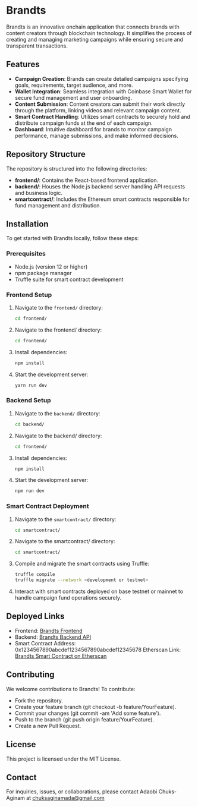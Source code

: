 # Brandts

Brandts is an innovative onchain application that connects brands with content creators through blockchain technology. It simplifies the process of creating and managing marketing campaigns while ensuring secure and transparent transactions.

## Features

- **Campaign Creation**: Brands can create detailed campaigns specifying goals, requirements, target audience, and more.
- **Wallet Integration**: Seamless integration with Coinbase Smart Wallet for secure fund management and user onboarding.
- **Content Submission**: Content creators can submit their work directly through the platform, linking videos and relevant campaign content.
- **Smart Contract Handling**: Utilizes smart contracts to securely hold and distribute campaign funds at the end of each campaign.
- **Dashboard**: Intuitive dashboard for brands to monitor campaign performance, manage submissions, and make informed decisions.

## Repository Structure

The repository is structured into the following directories:

- **frontend/**: Contains the React-based frontend application.
- **backend/**: Houses the Node.js backend server handling API requests and business logic.
- **smartcontract/**: Includes the Ethereum smart contracts responsible for fund management and distribution.

## Installation

To get started with Brandts locally, follow these steps:

### Prerequisites

- Node.js (version 12 or higher)
- npm package manager
- Truffle suite for smart contract development

### Frontend Setup

1. Navigate to the `frontend/` directory:
   ```bash
   cd frontend/
   ```
2. Navigate to the frontend/ directory:
    ```bash
    cd frontend/
    ```
3. Install dependencies:
    ```bash
    npm install
    ```
4. Start the development server:
    ```bash
    yarn run dev
    ```
### Backend Setup

1. Navigate to the `backend/` directory:
   ```bash
   cd backend/
   ```
2. Navigate to the backend/ directory:
    ```bash
    cd frontend/
    ```
3. Install dependencies:
    ```bash
    npm install
    ```
4. Start the development server:
    ```bash
    npm run dev
    ```
### Smart Contract Deployment
1. Navigate to the `smartcontract/` directory:
   ```bash
   cd smartcontract/
   ```
2. Navigate to the smartcontract/ directory:
    ```bash
    cd smartcontract/
    ```
3. Compile and migrate the smart contracts using Truffle:
    ```bash
    truffle compile
    truffle migrate --network <development or testnet>
    ```
4. Interact with smart contracts deployed on base testnet or mainnet to handle campaign fund operations securely.

## Deployed Links
- Frontend: [Brandts Frontend](https://brandts.vercel.app/)
- Backend: [Brandts Backend API](https://brandts-backend.vercel.app/api/v1)
- Smart Contract Address: 0x1234567890abcdef1234567890abcdef12345678
Etherscan Link: [Brandts Smart Contract on Etherscan](https://sepolia.basescan.org/address/0x5F27CC10D7fD2a05294BB4ee4d05973f012fe99D#writeContract)

## Contributing
We welcome contributions to Brandts! To contribute:

- Fork the repository.
- Create your feature branch (git checkout -b feature/YourFeature).
- Commit your changes (git commit -am 'Add some feature').
- Push to the branch (git push origin feature/YourFeature).
- Create a new Pull Request.

## License
This project is licensed under the MIT License.

## Contact
For inquiries, issues, or collaborations, please contact Adaobi Chuks-Aginam at chuksaginamada@gmail.com